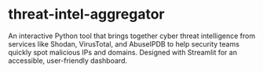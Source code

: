 # threat-intel-aggregator
An interactive Python tool that brings together cyber threat intelligence from services like Shodan, VirusTotal, and AbuseIPDB to help security teams quickly spot malicious IPs and domains. Designed with Streamlit for an accessible, user-friendly dashboard.
